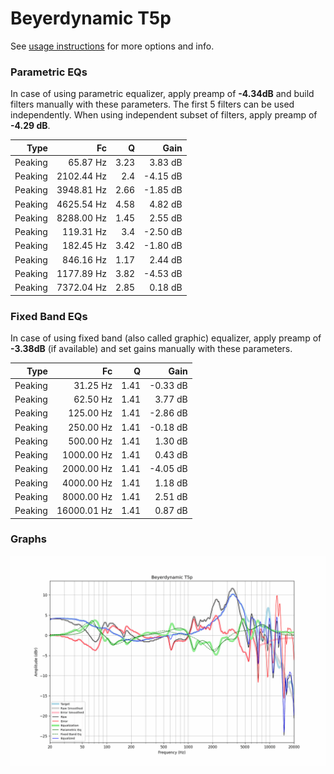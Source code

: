 # Beyerdynamic T5p
See [usage instructions](https://github.com/jaakkopasanen/AutoEq#usage) for more options and info.

### Parametric EQs
In case of using parametric equalizer, apply preamp of **-4.34dB** and build filters manually
with these parameters. The first 5 filters can be used independently.
When using independent subset of filters, apply preamp of **-4.29 dB**.

| Type    | Fc         |    Q | Gain     |
|--------:|-----------:|-----:|---------:|
| Peaking | 65.87 Hz   | 3.23 | 3.83 dB  |
| Peaking | 2102.44 Hz | 2.4  | -4.15 dB |
| Peaking | 3948.81 Hz | 2.66 | -1.85 dB |
| Peaking | 4625.54 Hz | 4.58 | 4.82 dB  |
| Peaking | 8288.00 Hz | 1.45 | 2.55 dB  |
| Peaking | 119.31 Hz  | 3.4  | -2.50 dB |
| Peaking | 182.45 Hz  | 3.42 | -1.80 dB |
| Peaking | 846.16 Hz  | 1.17 | 2.44 dB  |
| Peaking | 1177.89 Hz | 3.82 | -4.53 dB |
| Peaking | 7372.04 Hz | 2.85 | 0.18 dB  |

### Fixed Band EQs
In case of using fixed band (also called graphic) equalizer, apply preamp of **-3.38dB**
(if available) and set gains manually with these parameters.

| Type    | Fc          |    Q | Gain     |
|--------:|------------:|-----:|---------:|
| Peaking | 31.25 Hz    | 1.41 | -0.33 dB |
| Peaking | 62.50 Hz    | 1.41 | 3.77 dB  |
| Peaking | 125.00 Hz   | 1.41 | -2.86 dB |
| Peaking | 250.00 Hz   | 1.41 | -0.18 dB |
| Peaking | 500.00 Hz   | 1.41 | 1.30 dB  |
| Peaking | 1000.00 Hz  | 1.41 | 0.43 dB  |
| Peaking | 2000.00 Hz  | 1.41 | -4.05 dB |
| Peaking | 4000.00 Hz  | 1.41 | 1.18 dB  |
| Peaking | 8000.00 Hz  | 1.41 | 2.51 dB  |
| Peaking | 16000.01 Hz | 1.41 | 0.87 dB  |

### Graphs
![](./Beyerdynamic%20T5p.png)